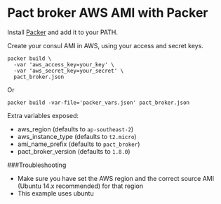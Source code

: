 Pact broker AWS AMI with Packer
=============

Install [Packer](https://www.packer.io/) and add it to your PATH.

Create your consul AMI in AWS, using your access and secret keys.

```
packer build \
  -var 'aws_access_key=your_key' \
  -var 'aws_secret_key=your_secret' \
  pact_broker.json
```

Or

```
packer build -var-file='packer_vars.json' pact_broker.json
```

Extra variables exposed:

* aws_region (defaults to `ap-southeast-2`)
* aws_instance_type (defaults to `t2.micro`)
* ami_name_prefix (defaults to `pact_broker`)
* pact_broker_version (defaults to `1.8.0`)

###Troubleshooting

* Make sure you have set the AWS region and the correct source AMI (Ubuntu 14.x recommended) for that region
* This example uses ubuntu

